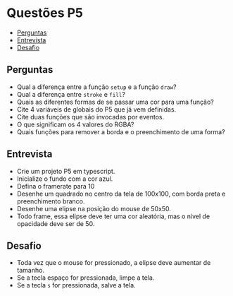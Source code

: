 # Questões P5

<!-- toc -->
- [Perguntas](#perguntas)
- [Entrevista](#entrevista)
- [Desafio](#desafio)
<!-- toc -->

## Perguntas

- Qual a diferença entre a função `setup` e a função `draw`?
- Qual a diferença entre `stroke` e `fill`?
- Quais as diferentes formas de se passar uma cor para uma função?
- Cite 4 variáveis de globais do P5 que já vem definidas.
- Cite duas funções que são invocadas por eventos.
- O que significam os 4 valores do RGBA?
- Quais funções para remover a borda e o preenchimento de uma forma?

## Entrevista

- Crie um projeto P5 em typescript.
- Inicialize o fundo com a cor azul.
- Defina o framerate para 10
- Desenhe um quadrado no centro da tela de 100x100, com borda preta e preenchimento branco.
- Desenhe uma elipse na posição do mouse de 50x50.
- Todo frame, essa elipse deve ter uma cor aleatória, mas o nível de opacidade deve ser de 50.

## Desafio

- Toda vez que o mouse for pressionado, a elipse deve aumentar de tamanho.
- Se a tecla espaço for pressionada, limpe a tela.
- Se a tecla `s` for pressionada, salve a tela.

